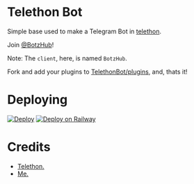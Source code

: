 # Telethon Bot
Simple base used to make a Telegram Bot in [telethon](https://github.com/LonamiWebs/Telethon).
   
Join [@BotzHub](https://t.me/BotzHub)!
    
Note: The `client`, here, is named `BotzHub`.
   
Fork and add your plugins to [TelethonBot/plugins](./TelethonBot/plugins), and, thats it!

# Deploying
[![Deploy](https://www.herokucdn.com/deploy/button.svg)](https://heroku.com/deploy)
[![Deploy on Railway](https://railway.app/button.svg)](https://railway.app/new/template?template=https%3A%2F%2Fgithub.com%2Fxditya%2FTelethonBot%2F&envs=API_HASH%2CAPP_ID%2CBOT_TOKEN&API_HASHDesc=Get+this+value+from+my.telegram.org&APP_IDDesc=Get+this+from+my.telegram.org&BOT_TOKENDesc=Get+this+bot+token+from+%40BotFather)

# Credits
- [Telethon.](https://github.com/LonamiWebs/Telethon)
- [Me.](https://t.me/xditya)
